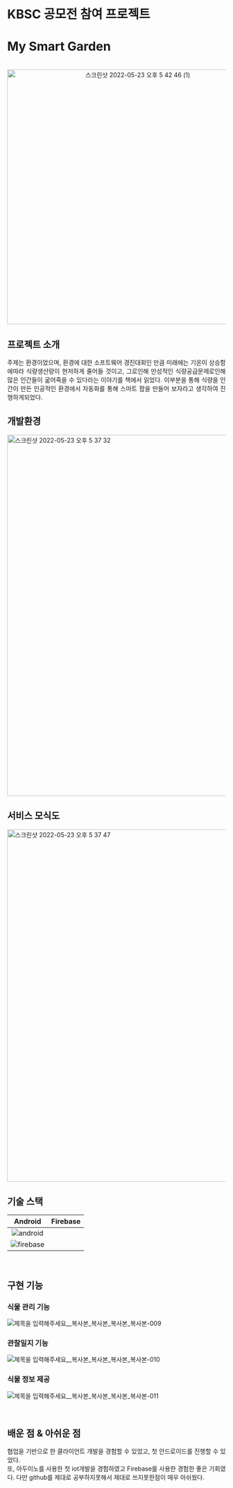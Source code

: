 # KBSC 공모전 참여 프로젝트

# My Smart Garden

<p align="center">
  <br>
  <img width="586" alt="스크린샷 2022-05-23 오후 5 42 46 (1)" src="https://user-images.githubusercontent.com/79272103/189650148-138eca60-30a7-4528-8fcd-e2df08f59eae.png">
  <br>
</p>

## 프로젝트 소개

<p align="justify">
주제는 환경이었으며, 환경에 대한 소프트웨어 경진대회인 만큼 미래에는 기온이 상승함에따라 식량생산량이 현저하게 줄어들 것이고, 그로인해 만성적인 식량공급문제로인해 많은 인간들이 굶어죽을 수 있다라는 이야기를 책에서 읽었다. 이부분을 통해 식량을 인간이 만든 인공적인 환경에서 자동화를 통해 스마트 팜을 만들어 보자라고 생각하여 진행하게되었다.
</p>

## 개발환경
<img width="830" alt="스크린샷 2022-05-23 오후 5 37 32" src="https://user-images.githubusercontent.com/79272103/189650362-936cb855-a52d-430c-b4e1-7c64788bdcd2.png">

## 서비스 모식도
<img width="810" alt="스크린샷 2022-05-23 오후 5 37 47" src="https://user-images.githubusercontent.com/79272103/189650440-6d8d3903-aacd-427f-9641-b08e672a0f29.png">


## 기술 스택

| Android | Firebase |
| :--------: | :--------: |
|     ![android](https://user-images.githubusercontent.com/79272103/189652594-1c8fd1ca-dee1-4607-9c96-eda8d3711b52.svg)
  |   ![firebase](https://user-images.githubusercontent.com/79272103/189652706-e9e7f7b6-4e7f-4dfe-95f3-cb3cf6564449.svg)  |

<br>

## 구현 기능

### 식물 관리 기능
![제목을 입력해주세요__복사본_복사본_복사본_복사본-009](https://user-images.githubusercontent.com/79272103/189652101-6c9d4b8e-1ab1-4508-b714-0d3646b801a4.png)

### 관찰일지 기능
![제목을 입력해주세요__복사본_복사본_복사본_복사본-010](https://user-images.githubusercontent.com/79272103/189652170-e23310e2-bdbd-4417-8343-0b774c5d1a55.png)

### 식물 정보 제공
![제목을 입력해주세요__복사본_복사본_복사본_복사본-011](https://user-images.githubusercontent.com/79272103/189652217-1f0d547c-3589-48c8-938f-efe46fa8130e.png)

<br>

## 배운 점 & 아쉬운 점

<p align="justify">
협업을 기반으로 한 클라이언트 개발을 경험할 수 있었고, 첫 안드로이드를 진행할 수 있었다.<br/>
또, 아두이노를 사용한 첫 iot개발을 경험하였고 Firebase를 사용한 경험한 좋은 기회였다.
다만 github를 제대로 공부하지못해서 제대로 쓰지못한점이 매우 아쉬웠다.
</p>

<br>

